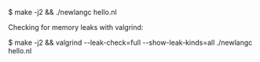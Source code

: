 $ make -j2 && ./newlangc hello.nl


Checking for memory leaks with valgrind:

$ make -j2 && valgrind --leak-check=full --show-leak-kinds=all ./newlangc hello.nl
